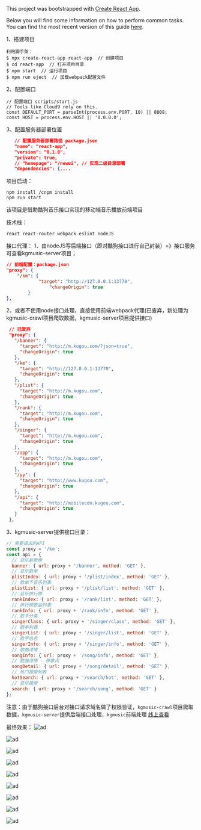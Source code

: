 This project was bootstrapped with [Create React App](https://github.com/facebook/create-react-app).

Below you will find some information on how to perform common tasks.<br>
You can find the most recent version of this guide [here](https://github.com/facebook/create-react-app/blob/master/packages/react-scripts/template/README.md).

1、搭建项目

    利用脚手架：
    $ npx create-react-app react-app  // 创建项目
    $ cd react-app  // 打开项目目录
    $ npm start  // 运行项目
    $ npm run eject  // 加载webpack配置文件

2、配置端口

    // 配置端口 scripts/start.js
    // Tools like Cloud9 rely on this.
    const DEFAULT_PORT = parseInt(process.env.PORT, 10) || 8008;
    const HOST = process.env.HOST || '0.0.0.0';   

3、配置服务器部署位置

 ``````json  
    // 配置服务器部署路径 package.json
    "name": "react-app",
    "version": "0.1.0",
    "private": true,
    // "homepage": "/newui", // 实现二级目录部署
    "dependencies": {....
``````

项目启动：

  	npm install /cnpm install
  	npm run start

该项目是借助酷狗音乐接口实现的移动端音乐播放前端项目

技术栈：

 	react react-router webpack eslint nodeJS

接口代理：
1、由nodeJS写后端接口（即对酷狗接口进行自己封装）=》接口服务可查看kgmusic-server项目；

``````json
// 前端配置：package.json
"proxy": {
 	"/km": {
        	"target": "http://127.0.0.1:13770",
         	 	"changeOrigin": true
        }
},
``````
	
 2、或者不使用node接口处理，直接使用前端webpack代理(已废弃，新处理为kgmusic-crawl项目爬取数据，kgmusic-server项目提供接口)
 
 ``````json
  // 已废弃
  "proxy": {
    "/banner": {
      "target": "http://m.kugou.com/?json=true",
      "changeOrigin": true
    },
    "/km": {
      "target": "http://127.0.0.1:13770",
      "changeOrigin": true
    },
    "/plist": {
      "target": "http://m.kugou.com",
      "changeOrigin": true
    },
    "/rank": {
      "target": "http://m.kugou.com",
      "changeOrigin": true
    },
    "/singer": {
      "target": "http://m.kugou.com",
      "changeOrigin": true
    },
    "/app": {
      "target": "http://m.kugou.com",
      "changeOrigin": true
    },
    "/yy": {
      "target": "http://www.kugou.com",
      "changeOrigin": true
    },
    "/api": {
      "target": "http://mobilecdn.kugou.com",
      "changeOrigin": true
    }
  },
``````

3、kgmusic-server提供接口目录：
``````js
// 需要请求的API
const proxy = '/km';
const api = {
  // 音乐新歌榜
  banner: { url: proxy + '/banner', method: 'GET' },
  // 音乐歌单
  plistIndex: { url: proxy + '/plist/index', method: 'GET' },
  // 歌单下音乐列表
  plistList: { url: proxy + '/plist/list', method: 'GET' },
  // 音乐排行榜
  rankIndex: { url: proxy + '/rank/list', method: 'GET' },
  // 排行榜歌曲列表
  rankInfo: { url: proxy + '/rank/info', method: 'GET' },
  // 歌手分类
  singerClass: { url: proxy + '/singer/class', method: 'GET' },
  // 歌手列表
  singerList: { url: proxy + '/singer/list', method: 'GET' },
  // 歌手信息
  singerInfo: { url: proxy + '/singer/info', method: 'GET' },
  // 歌曲详情
  songInfo: { url: proxy + '/song/info', method: 'GET' },
  // 歌曲详情 - 带歌词
  songDetail: { url: proxy + '/song/detail', method: 'GET' },
  // 热门搜索列表
  hotSearch: { url: proxy + '/search/hot', method: 'GET' },
  // 音乐搜索
  search: { url: proxy + '/search/song', method: 'GET' }
};
``````
 
 
 注意：由于酷狗接口后台对接口请求域名做了权限验证，`kgmusic-crawl`项目爬取数据，`kgmusic-server`提供后端接口处理，`kgmusic`前端处理 [线上查看](http://m.xuguoqian.com/)
 
 最终效果：
![ad](https://github.com/mugongxu/kgmusic/blob/master/20190306105013.jpg)

![ad](https://github.com/mugongxu/kgmusic/blob/master/20190306105043.jpg)

![ad](https://github.com/mugongxu/kgmusic/blob/master/20190306105056.jpg)

![ad](https://github.com/mugongxu/kgmusic/blob/master/20190306105109.jpg)

![ad](https://github.com/mugongxu/kgmusic/blob/master/20190306105150.jpg)

![ad](https://github.com/mugongxu/kgmusic/blob/master/20190306105204.jpg)

![ad](https://github.com/mugongxu/kgmusic/blob/master/20190306105223.jpg)

![ad](https://github.com/mugongxu/kgmusic/blob/master/20190306105230.jpg)

![ad](https://github.com/mugongxu/kgmusic/blob/master/20190306105239.jpg)
